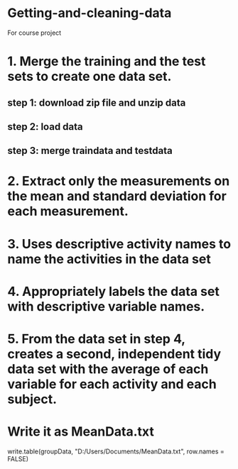 # Getting-and-cleaning-data
For course project
# 1. Merge the training and the test sets to create one data set.

## step 1: download zip file and unzip data
## step 2: load data
## step 3: merge traindata and testdata

# 2. Extract only the measurements on the mean and standard deviation for each measurement. 

# 3. Uses descriptive activity names to name the activities in the data set

# 4. Appropriately labels the data set with descriptive variable names.

# 5. From the data set in step 4, creates a second, independent tidy data set with the average of each variable for each activity and each subject.

# Write it as MeanData.txt
write.table(groupData, "D:/Users/Documents/MeanData.txt", row.names = FALSE)
